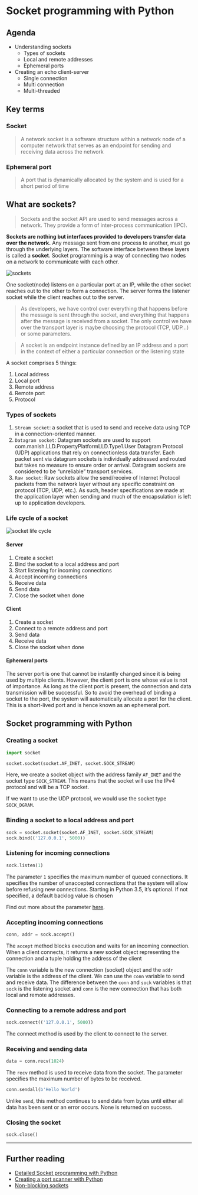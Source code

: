 # Socket programming with Python

## Agenda
* Understanding sockets
  * Types of sockets
  * Local and remote addresses
  * Ephemeral ports
* Creating an echo client-server
  * Single connection
  * Multi connection
  * Multi-threaded

## Key terms
### Socket
> A network socket is a software structure within a network node of a computer network that serves as an endpoint for sending and receiving data across the network

### Ephemeral port
> A port that is dynamically allocated by the system and is used for a short period of time

## What are sockets?
> Sockets and the socket API are used to send messages across a network. They provide a form of inter-process communication (IPC). 

**Sockets are nothing but interfaces provided to developers transfer data over the network.**
Any message sent from one process to another, must go through the underlying layers. The software interface between these layers is called a **socket**. 
Socket programming is a way of connecting two nodes on a network to communicate with each other.

![sockets](https://www.alpharithms.com/wp-content/uploads/164/network-sockets-diagram.jpg)

One socket(node) listens on a particular port at an IP, while the other socket reaches out to the other to form a connection. The server forms the listener socket while the client reaches out to the server.

> As developers, we have control over everything that happens before the message is sent through the socket, and everything that happens after the message is received from a socket. The only control we have over the transport layer is maybe choosing the protocol (TCP, UDP…) or some parameters.


> A socket is an endpoint instance defined by an IP address and a port in the context of either a particular connection or the listening state

A socket comprises 5 things:
1. Local address
2. Local port
3. Remote address
4. Remote port
5. Protocol

### Types of sockets
1. `Stream socket`: a socket that is used to send and receive data using TCP in a connection-oriented manner.
2. `Datagram socket`: Datagram sockets are used to support com.manish.LLD.PropertyPlatformLLD.Type1.User Datagram Protocol (UDP) applications that rely on connectionless data transfer. Each packet sent via datagram sockets is individually addressed and routed but takes no measure to ensure order or arrival. Datagram sockets are considered to be “unreliable” transport services.
3. `Raw socket`: Raw sockets allow the send/receive of Internet Protocol packets from the network layer without any specific constraint on protocol (TCP, UDP, etc.). As such, header specifications are made at the application layer when sending and much of the encapsulation is left up to application developers.


### Life cycle of a socket

![socket life cycle](https://files.realpython.com/media/sockets-tcp-flow.1da426797e37.jpg)

#### Server

1. Create a socket
2. Bind the socket to a local address and port
3. Start listening for incoming connections
4. Accept incoming connections
5. Receive data
6. Send data
7. Close the socket when done

#### Client
1. Create a socket
2. Connect to a remote address and port
3. Send data
4. Receive data
5. Close the socket when done

#### Ephemeral ports
The server port is one that cannot be instantly changed since it is being used by multiple clients. However, the client port is one whose value is not of importance. As long as the client port is present, the connection and data transmission will be successful. So to avoid the overhead of binding a socket to the port, the system will automatically allocate a port for the client. This is a short-lived port and is hence known as an ephemeral port.

## Socket programming with Python

### Creating a socket

```python
import socket

socket.socket(socket.AF_INET, socket.SOCK_STREAM)
```

Here, we create a socket object with the address family `AF_INET` and the socket type `SOCK_STREAM`.
This means that the socket will use the IPv4 protocol and will be a TCP socket.

If we want to use the UDP protocol, we would use the socket type `SOCK_DGRAM`.

### Binding a socket to a local address and port

```python
sock = socket.socket(socket.AF_INET, socket.SOCK_STREAM)
sock.bind(('127.0.0.1', 5000))
```

### Listening for incoming connections

```python
sock.listen(1)
```
The parameter `1` specifies the maximum number of queued connections.
It specifies the number of unaccepted connections that the system will allow before refusing new connections. Starting in Python 3.5, it’s optional. If not specified, a default backlog value is chosen

Find out more about the parameter [here](https://tangentsoft.net/wskfaq/advanced.html#backlog).

### Accepting incoming connections

```python
conn, addr = sock.accept()
```

The `accept` method blocks execution and waits for an incoming connection. When a client connects, it returns a new socket object representing the connection and a tuple holding the address of the client

The `conn` variable is the new connection (socket) object and the `addr` variable is the address of the client. We can use the `conn` variable to send and receive data. The difference between the `conn` and `sock` variables is that `sock` is the listening socket and `conn` is the new connection that has both local and remote addresses.

### Connecting to a remote address and port

```python
sock.connect(('127.0.0.1', 5000))
```

The connect method is used by the client to connect to the server.


### Receiving and sending data

```python
data = conn.recv(1024)
```
The `recv` method is used to receive data from the socket. The parameter specifies the maximum number of bytes to be received.

```python
conn.sendall(b'Hello World')
```
Unlike `send`, this method continues to send data from bytes until either all data has been sent or an error occurs. None is returned on success.

### Closing the socket

```python
sock.close()
```
---

## Further reading
* [Detailed Socket programming with Python](https://realpython.com/python-sockets/#background)
* [Creating a port scanner with Python](https://www.thepythoncode.com/article/make-port-scanner-python)
* [Non-blocking sockets](https://docs.python.org/3/howto/sockets.html#non-blocking-sockets)